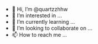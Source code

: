 - 👋 Hi, I’m @quartzzhhw
- 👀 I’m interested in ...
- 🌱 I’m currently learning ...
- 💞️ I’m looking to collaborate on ...
- 📫 How to reach me ...

<!---
quartzzhhw/quartzzhhw is a ✨ special ✨ repository because its `README.md` (this file) appears on your GitHub profile.
You can click the Preview link to take a look at your changes.
--->
